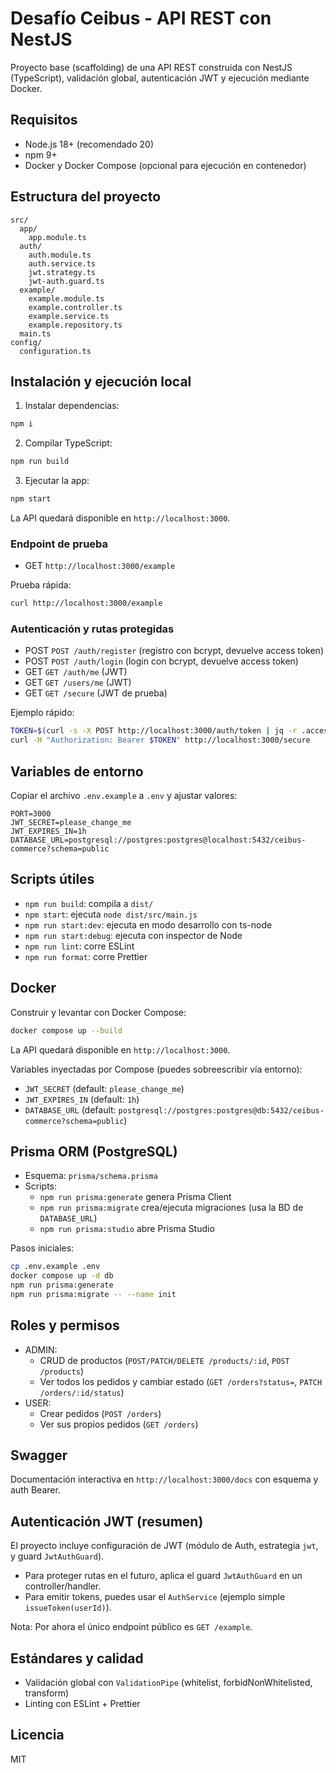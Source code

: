 # Desafío Ceibus - API REST con NestJS

Proyecto base (scaffolding) de una API REST construida con NestJS (TypeScript), validación global, autenticación JWT y ejecución mediante Docker.

## Requisitos
- Node.js 18+ (recomendado 20)
- npm 9+
- Docker y Docker Compose (opcional para ejecución en contenedor)

## Estructura del proyecto
```
src/
  app/
    app.module.ts
  auth/
    auth.module.ts
    auth.service.ts
    jwt.strategy.ts
    jwt-auth.guard.ts
  example/
    example.module.ts
    example.controller.ts
    example.service.ts
    example.repository.ts
  main.ts
config/
  configuration.ts
```

## Instalación y ejecución local
1) Instalar dependencias:
```bash
npm i
```
2) Compilar TypeScript:
```bash
npm run build
```
3) Ejecutar la app:
```bash
npm start
```
La API quedará disponible en `http://localhost:3000`.

### Endpoint de prueba
- GET `http://localhost:3000/example`

Prueba rápida:
```bash
curl http://localhost:3000/example
```

### Autenticación y rutas protegidas
- POST `POST /auth/register` (registro con bcrypt, devuelve access token)
- POST `POST /auth/login` (login con bcrypt, devuelve access token)
- GET `GET /auth/me` (JWT)
- GET `GET /users/me` (JWT)
- GET `GET /secure` (JWT de prueba)

Ejemplo rápido:
```bash
TOKEN=$(curl -s -X POST http://localhost:3000/auth/token | jq -r .access_token)
curl -H "Authorization: Bearer $TOKEN" http://localhost:3000/secure
```

## Variables de entorno
Copiar el archivo `.env.example` a `.env` y ajustar valores:
```
PORT=3000
JWT_SECRET=please_change_me
JWT_EXPIRES_IN=1h
DATABASE_URL=postgresql://postgres:postgres@localhost:5432/ceibus-commerce?schema=public
```

## Scripts útiles
- `npm run build`: compila a `dist/`
- `npm start`: ejecuta `node dist/src/main.js`
- `npm run start:dev`: ejecuta en modo desarrollo con ts-node
- `npm run start:debug`: ejecuta con inspector de Node
- `npm run lint`: corre ESLint
- `npm run format`: corre Prettier

## Docker
Construir y levantar con Docker Compose:
```bash
docker compose up --build
```
La API quedará disponible en `http://localhost:3000`.

Variables inyectadas por Compose (puedes sobreescribir vía entorno):
- `JWT_SECRET` (default: `please_change_me`)
- `JWT_EXPIRES_IN` (default: `1h`)
- `DATABASE_URL` (default: `postgresql://postgres:postgres@db:5432/ceibus-commerce?schema=public`)

## Prisma ORM (PostgreSQL)
- Esquema: `prisma/schema.prisma`
- Scripts:
  - `npm run prisma:generate` genera Prisma Client
  - `npm run prisma:migrate` crea/ejecuta migraciones (usa la BD de `DATABASE_URL`)
  - `npm run prisma:studio` abre Prisma Studio

Pasos iniciales:
```bash
cp .env.example .env
docker compose up -d db
npm run prisma:generate
npm run prisma:migrate -- --name init
```

## Roles y permisos
- ADMIN:
  - CRUD de productos (`POST/PATCH/DELETE /products/:id`, `POST /products`)
  - Ver todos los pedidos y cambiar estado (`GET /orders?status=`, `PATCH /orders/:id/status`)
- USER:
  - Crear pedidos (`POST /orders`)
  - Ver sus propios pedidos (`GET /orders`)

## Swagger
Documentación interactiva en `http://localhost:3000/docs` con esquema y auth Bearer.

## Autenticación JWT (resumen)
El proyecto incluye configuración de JWT (módulo de Auth, estrategia `jwt`, y guard `JwtAuthGuard`).
- Para proteger rutas en el futuro, aplica el guard `JwtAuthGuard` en un controller/handler.
- Para emitir tokens, puedes usar el `AuthService` (ejemplo simple `issueToken(userId)`).

Nota: Por ahora el único endpoint público es `GET /example`. 

## Estándares y calidad
- Validación global con `ValidationPipe` (whitelist, forbidNonWhitelisted, transform)
- Linting con ESLint + Prettier

## Licencia
MIT
